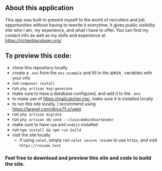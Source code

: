 ## About this application

This app was built to present myself to the world of recruiters and
job opportunities without having to rewrite it everytime. It gives public
visibility into who I am, my experience, and what I have to offer. You
can find my contact info as well as my skills and experience at
https://richardjacobsen.org/ 


## To preview this code:

- clone this repository locally
- create a `.env` from the `env.example` and fill in the `ADMIN_` variables with your info
- run `composer install`
- run `php artisan key:generate`
- make sure to have a database configured, and add it to the `.env`
- to make use of https://mailcatcher.me/, make sure it is installed locally
- to run this site locally, I recommend using https://laravel.com/docs/11.x/valet
- run `php artisan migrate`
- run `php artisan db:seed --class=AdminUserSeeder`
- make sure to have `npm` and `nodejs` installed
- run `npm install && npm run build`
- visit the site locally
  - if using `valet`, simply run `valet secure resume` to use `https`, and visit `https://resume.test`

### Feel free to download and preview this site and code to build the site.
